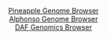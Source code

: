 <div id="Pineapple_Genome_Browser" align="center">
  <a href="https://igv.org/app/?sessionURL=blob:zZJfb9owFMW_i6VWmxSSOCnkj1RN0FKasbYQoLBWVeQkTrDq2JnthALiu8.rNu1llcrDpkl.sK.ufc85_u1Bi4UknIEQOCbsmhACA8g138xQVVN8iyosQVggKrEBBC6wwCzDINyDAkmFFvEXfXOtVC1DyyKq7lSIldyUrokqtOMMbaSZ8cq64JSilAukuJDWQKCWW6RsOxucoro29WzX7Fo5UshCtF5zJrlVY1YmG_1e8quUlJjxCidVQxV5FZBoPVpjbhboU38562cZlnKMt1F.3h9H_Xt3uHgY9S4eFnfXy0VveTojJUOqEfh88Hk8jEZOtoumZSrjSZvH7pDIvrzOTtzL0.FLTQSW59CDAfR96Pk6GMJy_PI_edaLHOkb16OJuENX85sFphf30C9p4Q1L2JP.H30H4GAAyrNGcwCytfBCaBuu3TO6Tq_zYwt9w7YDnY7gBISPTwZQAmXPuv1xD9S21rQAib81r.AYgIscCxB2AtvWIwKne.ad2UEAD8YeNIL.vWivFnHg2U7fcXpJQajSKOeJZLU0EWNmmxVmuTsyy9gZRemNw1er.bTKs80Arqb60N5Gz29kaQA9.vX7tNH3KPon1L1HiKnSY1Hzm6j25jZrV81VnJ7NHBlfTvJoe.IMnr..GdBx4RRcVEjpfl3Rx5.8tUgQxJQutESSlFCitkudI9.AEDquxhZknHLNIRBl.sE2bAN27Y._8XQPT4fv">Pineapple Genome Browser</a>
</div>
<div id="Alphonso_Genome_Browser" align="center">
  <a href="https://igv.org/app/?sessionURL=blob:zZNfa9swFMW_i6BlA8eW7eaPDWGkabKGpN1I6qZJKebakR0ttuRKsl0n5LtPKxt7WaF52BjoQbpIuucc_XRAFRGScoZ85Jh227RtZCC55fUC8iIjt5ATifwEMkkMJEhCBGExQf4BJSAVBPOZPrlVqpC.ZVFVtHJgKTela0IOe86glmbMc2vIswwiLkBxIa1LARW3aFq1ahJBUZi6t2u2rQ0osCArtpxJbhWEpWGt7wt_lcKUMJ6TMC8zRV8FhFqP1rgxE_g0WC4GcUyknJJmsukPppPBvTsK1p87w3Xw5XoZdJbnC5oyUKUgfdIM5eorGbnBA97umtX9mXO5H66qu_t5tDpzr85HLwUVRPbtru3ZvZ7dxjoayjbk5X9yrQc90bmIvOuJuqVuPBk1WtxiXU27cgL8Gf_Rt42OBsp4XGoSULwVXd_Ghos7RtvptH5M7Z6BsafTEZwi__HJQEpAvNPbHw9INYXmBUnyXL6iYyAuNkQgv.VhrFt4Tvuie4E9zz4aB1SK7O9FOw7mXhc7A8fphAnNlIZ5E0pWSBMYM6s4MdP9iVm6q7vZA69nuMnHu.Vovl4lWHjjyJ3xN7I0kG79.nza6HsU_RPq3iPEVNGpqI3YA1vsZD27KXe9qzNnPKjrybfrPYyzWfBmQKeFk3CRg9L7dUUvf_JWgaDAlC5UVNKIZlQ1S50jr5FvO67GFsU845pDJNLoAzawoX_4x994usen43c-">Alphonso Genome Browser</a>
</div>


<div id="DAF_Genomics_Browser" align="center">
  <a href="https://ink-blot.github.io/?sessionURL=blob:tZFra9swFIb_y4H2k2_ydTaE4WVJa7p1ocExaynh1JZjM9tyJDlX8t8nso7BRhmFFiQhcS7vq_McYUO5qFkHEdgG8QxCQANRse0c276ht9hSAVGJjaAacFpSTrucQnSEEoXE9O6Lqqyk7EVkmgWW.op2rK1zYQjHwF4XbJAVVam6bWCLB9bhVhg5a1WyRBObvmKdYCbmORVCt8yedqvlFtXxO7Y8t6TLdmhkfVZdKhPKWGGUqNzWXUF3_zHyDspq1R_jbB6f62_oPilG8U0SL5xJen_lj._Tb9dZ6meX83rVoRw4HfnuYr9.Gi7sT7uDt0nwsLkafx9n1zMy9fML5_PlZNfXnIoRCUhIXM.yAjhp0LB8UBAgrziJiKsF9gfNdl39.ep4vpoCZzVED48aSI75D5X.cAS57xUqEHQ9nKlpwHhBOUR6qFqTMLQ9N3CtMCQn7QgDb96Y5TS9CwPLjm3bN56wVfpl3ZwHqIT.Db4VyL86q_1aUGm68L8GxWrq7Ndyq3j1WTK5FUk5W8.2L4DS4MWPlYy3KFXo1_MZCzZKr6Wd_MPFOT2efgI-">DAF Genomics Browser</a>
</div>
